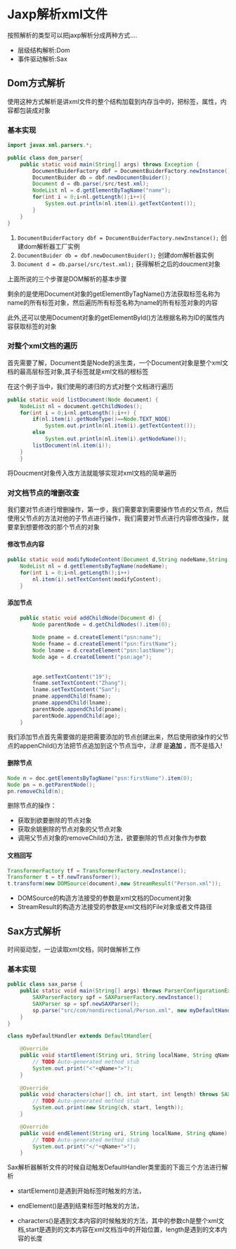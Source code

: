 # Jaxp解析xml文件

按照解析的类型可以把jaxp解析分成两种方式....

- 层级结构解析:Dom
- 事件驱动解析:Sax

## Dom方式解析

使用这种方式解析是讲xml文件的整个结构加载到内存当中的，把标签，属性，内容都包装成对象

### 基本实现

```java
import javax.xml.parsers.*;

public class dom_parser{
    public static void main(String[] args) throws Exception {
        DocumentBuiderFactory dbf = DocumentBuiderFactory.newInstance();
        DocumentBuider db = dbf.newDocumentBuider();
        Document d = db.parse(/src/test.xml);
        NodeList nl = d.getElementByTagName("name");
        for(int i = 0;i<nl.getLength();i++){
            System.out.println(nl.item(i).getTextContent());
        }
    }
}
```

1. `DocumentBuiderFactory dbf = DocumentBuiderFactory.newInstance();` 创建dom解析器工厂实例
2. `DocumentBuider db = dbf.newDocumentBuider();` 创建dom解析器实例
3. `Document d = db.parse(/src/test.xml);` 获得解析之后的doucment对象

上面所说的三个步骤是DOM解析的基本步骤

剩余的是使用Document对象的getElementByTagName()方法获取标签名称为name的所有标签对象，然后遍历所有标签名称为name的所有标签对象的内容

此外,还可以使用Document对象的getElementById()方法根据名称为ID的属性内容获取标签的对象 

### 对整个xml文档的遍历

首先需要了解，Document类是Node的派生类，一个Document对象是整个xml文档的最高层标签对象,其子标签就是xml文档的根标签

在这个例子当中，我们使用的递归的方式对整个文档进行遍历

```java
public static void listDocument(Node document) {
	NodeList nl = document.getChildNodes();
	for(int i = 0;i<nl.getLength();i++) {
		if(nl.item(i).getNodeType()==Node.TEXT_NODE) 
			System.out.println(nl.item(i).getTextContent());
		else			
			System.out.println(nl.item(i).getNodeName());
		listDocument(nl.item(i));
	}
	}
```

将Doucment对象传入改方法就能够实现对xml文档的简单遍历



### 对文档节点的增删改查

我们要对节点进行增删操作，第一步，我们需要拿到需要操作节点的父节点，然后使用父节点的方法对他的子节点进行操作，我们需要对节点进行内容修改操作，就要拿到想要修改的那个节点的对象

#### 修改节点内容

```java
public static void modifyNodeContent(Document d,String nodeName,String modifyContent) {
	NodeList nl = d.getElementsByTagName(nodeName);
	for(int i = 0;i<nl.getLength();i++) 
		nl.item(i).setTextContent(modifyContent);
	}
```

#### 添加节点

```java
	public static void addChildNode(Document d) {
		Node parentNode = d.getChildNodes().item(0);
        
		Node pname = d.createElement("psn:name");
		Node fname = d.createElement("psn:firstName");
		Node lname = d.createElement("psn:lastName");
		Node age = d.createElement("psn:age");
        
        
		age.setTextContent("19");
		fname.setTextContent("Zhang");
		lname.setTextContent("San");
		pname.appendChild(fname);
		pname.appendChild(lname);
		parentNode.appendChild(pname);
		parentNode.appendChild(age);
	}
```

我们添加节点首先需要做的是把需要添加的节点创建出来，然后使用欲操作的父节点的appenChild()方法把节点追加到这个节点当中，*注意* 是**追加** ，而不是插入!

#### 删除节点

```java
Node n = doc.getElementsByTagName("psn:firstName").item(0);
Node pn = n.getParentNode();
pn.removeChild(n);
```

删除节点的操作：

- 获取到欲要删除的节点对象
- 获取余姚删除的节点对象的父节点对象
- 调用父节点对象的removeChild()方法，欲要删除的节点对象作为参数



#### 文档回写

```java
TransformerFactory tf = TransformerFactory.newInstance();
Transformer t = tf.newTransformer();
t.transform(new DOMSource(document),new StreamResult("Person.xml"));
```

- DOMSource的构造方法接受的参数是xml文档的Document对象
- StreamResult的构造方法接受的参数是xml文档的File对象或者文件路径



## Sax方式解析

时间驱动型，一边读取xml文档，同时做解析工作

### 基本实现



```java
public class sax_parse {
	public static void main(String[] args) throws ParserConfigurationException, SAXException, IOException {
		SAXParserFactory spf = SAXParserFactory.newInstance();
		SAXParser sp = spf.newSAXParser();
		sp.parse("src/com/nondirectional/Person.xml", new myDefaultHandler());
	}
}

class myDefaultHandler extends DefaultHandler{

	@Override
	public void startElement(String uri, String localName, String qName, Attributes attributes) throws SAXException {
		// TODO Auto-generated method stub
		System.out.print("<"+qName+">");
	}
	
	@Override
	public void characters(char[] ch, int start, int length) throws SAXException {
		// TODO Auto-generated method stub
		System.out.print(new String(ch, start, length));
	}

	@Override
	public void endElement(String uri, String localName, String qName) throws SAXException {
		// TODO Auto-generated method stub
		System.out.print("</"+qName+">");
	}
```



Sax解析器解析文件的时候自动触发DefaultHandler类里面的下面三个方法进行解析

- startElement()是遇到开始标签时触发的方法，

- endElement()是遇到结束标签时触发的方法，

- characters()是遇到文本内容的时候触发的方法，其中的参数ch是整个xml文档,start是遇到的文本内容在xml文档当中的开始位置，length是遇到的文本内容的长度

  